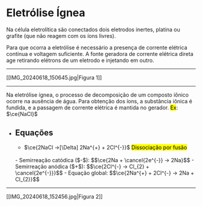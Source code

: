 # Eletrólise Ígnea

Na célula eletrolítica são conectados dois eletrodos inertes, platina ou grafite (que não reagem com os íons livres).

Para que ocorra a eletrólise é necessário a presença de corrente elétrica contínua e voltagem suficiente. A fonte geradora de corrente elétrica direta age retirando elétrons de um eletrodo e injetando em outro.

---

[[IMG_20240618_150645.jpg|Figura 1]]

---

Na eletrólise ígnea, o processo de decomposição de um composto iônico ocorre na ausência de água. Para obtenção dos íons, a substância iônica é fundida, e a passagem de corrente elétrica é mantida no gerador.
<mark class="hltr-red">Ex</mark>: $\ce{NaCl}$

- ## Equações
    - $\ce{2NaCl ->[\Delta] 2Na^{+} + 2Cl^{-}}$ <mark class="hltr-red">Dissociação por fusão</mark>
    <br>
    - Semirreação catódica ($-$): $$\ce{2Na + \cancel{2e^{-}} -> 2Na}$$
    - Semirreação anódica ($+$): $$\ce{2Cl^{-} -> Cl_{2} + \cancel{2e^{-}}}$$
    - Equação global: $$\ce{2Na^{+} + 2Cl^{-} -> 2Na + Cl_{2}}$$
    <br>

---

[[IMG_20240618_152456.jpg|Figura 2]]